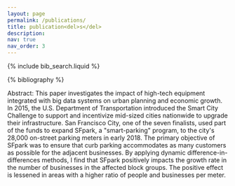 ```yaml
---
layout: page
permalink: /publications/
title: publication<del>s</del>
description:
nav: true
nav_order: 3
---
```


<!-- _pages/publications.md -->

<!-- Bibsearch Feature -->

{% include bib_search.liquid %}

<div class="publications">

{% bibliography %}

Abstract: This paper investigates the impact of high-tech equipment integrated with big data systems on urban planning and economic growth. In 2015, the U.S. Department of Transportation introduced the Smart City Challenge to support and incentivize mid-sized cities nationwide to upgrade their infrastructure. San Francisco City, one of the seven finalists, used part of the funds to expand SFpark, a "smart-parking" program, to the city's 28,000 on-street parking meters in early 2018. The primary objective of SFpark was to ensure that curb parking accommodates as many customers as possible for the adjacent businesses. By applying dynamic difference-in-differences methods, I find that SFpark positively impacts the growth rate in the number of businesses in the affected block groups. The positive effect is lessened in areas with a higher ratio of people and businesses per meter.

</div>

